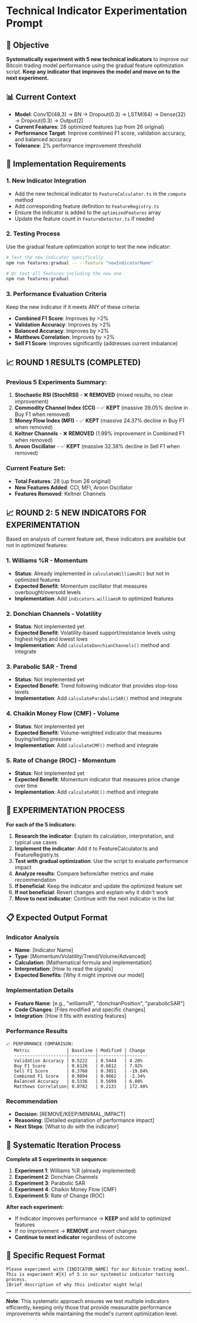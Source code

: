 # Technical Indicator Experimentation Prompt

## 🎯 Objective

**Systematically experiment with 5 new technical indicators** to improve our Bitcoin trading model performance using the gradual feature optimization script. **Keep any indicator that improves the model and move on to the next experiment.**

## 📊 Current Context

- **Model**: Conv1D(48,3) → BN → Dropout(0.3) → LSTM(64) → Dense(32) → Dropout(0.3) → Output(2)
- **Current Features**: 28 optimized features (up from 26 original)
- **Performance Target**: Improve combined F1 score, validation accuracy, and balanced accuracy
- **Tolerance**: 2% performance improvement threshold

## 🔧 Implementation Requirements

### 1. **New Indicator Integration**

- Add the new technical indicator to `FeatureCalculator.ts` in the `compute` method
- Add corresponding feature definition to `FeatureRegistry.ts`
- Ensure the indicator is added to the `optimizedFeatures` array
- Update the feature count in `FeatureDetector.ts` if needed

### 2. **Testing Process**

Use the gradual feature optimization script to test the new indicator:

```bash
# Test the new indicator specifically
npm run features:gradual -- --feature "newIndicatorName"

# Or test all features including the new one
npm run features:gradual
```

### 3. **Performance Evaluation Criteria**

Keep the new indicator if it meets ANY of these criteria:

- **Combined F1 Score**: Improves by >2%
- **Validation Accuracy**: Improves by >2%
- **Balanced Accuracy**: Improves by >2%
- **Matthews Correlation**: Improves by >2%
- **Sell F1 Score**: Improves significantly (addresses current imbalance)

## 📈 **ROUND 1 RESULTS (COMPLETED)**

### **Previous 5 Experiments Summary:**

1. **Stochastic RSI (StochRSI)** - ❌ **REMOVED** (mixed results, no clear improvement)
2. **Commodity Channel Index (CCI)** - ✅ **KEPT** (massive 39.05% decline in Buy F1 when removed)
3. **Money Flow Index (MFI)** - ✅ **KEPT** (massive 24.37% decline in Buy F1 when removed)
4. **Keltner Channels** - ❌ **REMOVED** (1.99% improvement in Combined F1 when removed)
5. **Aroon Oscillator** - ✅ **KEPT** (massive 32.38% decline in Sell F1 when removed)

### **Current Feature Set:**

- **Total Features**: 28 (up from 26 original)
- **New Features Added**: CCI, MFI, Aroon Oscillator
- **Features Removed**: Keltner Channels

## 📈 **ROUND 2: 5 NEW INDICATORS FOR EXPERIMENTATION**

Based on analysis of current feature set, these indicators are available but not in optimized features:

### **1. Williams %R** - Momentum

- **Status**: Already implemented in `calculateWilliamsR()` but not in optimized features
- **Expected Benefit**: Momentum oscillator that measures overbought/oversold levels
- **Implementation**: Add `indicators.williamsR` to optimized features

### **2. Donchian Channels** - Volatility

- **Status**: Not implemented yet
- **Expected Benefit**: Volatility-based support/resistance levels using highest highs and lowest lows
- **Implementation**: Add `calculateDonchianChannels()` method and integrate

### **3. Parabolic SAR** - Trend

- **Status**: Not implemented yet
- **Expected Benefit**: Trend following indicator that provides stop-loss levels
- **Implementation**: Add `calculateParabolicSAR()` method and integrate

### **4. Chaikin Money Flow (CMF)** - Volume

- **Status**: Not implemented yet
- **Expected Benefit**: Volume-weighted indicator that measures buying/selling pressure
- **Implementation**: Add `calculateCMF()` method and integrate

### **5. Rate of Change (ROC)** - Momentum

- **Status**: Not implemented yet
- **Expected Benefit**: Momentum indicator that measures price change over time
- **Implementation**: Add `calculateROC()` method and integrate

## 🎯 **EXPERIMENTATION PROCESS**

**For each of the 5 indicators:**

1. **Research the indicator**: Explain its calculation, interpretation, and typical use cases
2. **Implement the indicator**: Add it to FeatureCalculator.ts and FeatureRegistry.ts
3. **Test with gradual optimization**: Use the script to evaluate performance impact
4. **Analyze results**: Compare before/after metrics and make recommendation
5. **If beneficial**: Keep the indicator and update the optimized feature set
6. **If not beneficial**: Revert changes and explain why it didn't work
7. **Move to next indicator**: Continue with the next indicator in the list

## 📋 Expected Output Format

### **Indicator Analysis**

- **Name**: [Indicator Name]
- **Type**: [Momentum/Volatility/Trend/Volume/Advanced]
- **Calculation**: [Mathematical formula and implementation]
- **Interpretation**: [How to read the signals]
- **Expected Benefits**: [Why it might improve our model]

### **Implementation Details**

- **Feature Name**: [e.g., "williamsR", "donchianPosition", "parabolicSAR"]
- **Code Changes**: [Files modified and specific changes]
- **Integration**: [How it fits with existing features]

### **Performance Results**

```
📈 PERFORMANCE COMPARISON:
   Metric              | Baseline | Modified | Change
   --------------------|----------|----------|--------
   Validation Accuracy | 0.5222   | 0.5444   | 4.26%
   Buy F1 Score        | 0.6126   | 0.6612   | 7.92%
   Sell F1 Score       | 0.3768   | 0.3051   | -19.04%
   Combined F1 Score   | 0.9894   | 0.9662   | -2.34%
   Balanced Accuracy   | 0.5336   | 0.5699   | 6.80%
   Matthews Correlation| 0.0782   | 0.2131   | 172.40%
```

### **Recommendation**

- **Decision**: [REMOVE/KEEP/MINIMAL_IMPACT]
- **Reasoning**: [Detailed explanation of performance impact]
- **Next Steps**: [What to do with the indicator]

## 🔄 **Systematic Iteration Process**

**Complete all 5 experiments in sequence:**

1. **Experiment 1**: Williams %R (already implemented)
2. **Experiment 2**: Donchian Channels
3. **Experiment 3**: Parabolic SAR
4. **Experiment 4**: Chaikin Money Flow (CMF)
5. **Experiment 5**: Rate of Change (ROC)

**After each experiment:**

- If indicator improves performance → **KEEP** and add to optimized features
- If no improvement → **REMOVE** and revert changes
- **Continue to next indicator** regardless of outcome

## 📝 **Specific Request Format**

```
Please experiment with [INDICATOR_NAME] for our Bitcoin trading model.
This is experiment #[X] of 5 in our systematic indicator testing process.
[Brief description of why this indicator might help]
```

---

**Note**: This systematic approach ensures we test multiple indicators efficiently, keeping only those that provide measurable performance improvements while maintaining the model's current optimization level.

